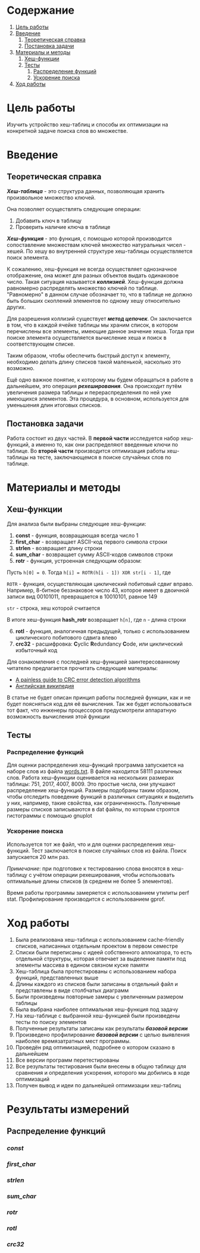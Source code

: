 # Содержание
1. [Цель работы](#цель-работы)
2. [Введение](#введение)
	1. [Теоретическая справка](#теор-справка)
	2. [Постановка задачи](#постановка)
3. [Материалы и методы](#мат-и-мет)
	1. [Хеш-функции](#хеш-функции)
	2. [Тесты](#тесты)
		1. [Распределение функций](#распр-функ)
		2. [Ускорение поиска](#ускор-поиска)
4. [Ход работы](#ход-работы)

# Цель работы  <a name="цель-работы"/>

Изучить устройство хеш-таблиц и способы их оптимизации на конкретной задаче поиска слов во множестве.

# Введение <a name="введение" />

## Теоретическая справка <a name="теор-справка" />

***Хеш-таблица*** - это структура данных, позволяющая хранить произвольное множество ключей.

Она позволяет осуществлять следующие операции:
1. Добавить ключ в таблицу
2. Проверить наличие ключа в таблице

***Хеш-функция*** - это функция, с помощью которой производится сопоставление множествам ключей множество натуральных чисел - хешей. По хешу во внутренней структуре хеш-таблицы осуществляется поиск элемента.

К сожалению, хеш-функция не всегда осуществляет однозначное отображение, она может для разных объектов выдать одинаковое число. Такая ситуация называется ***коллизией***.
Хеш-функция должна равномерно распределять множество ключей по таблице. "Равномерно" в данном случае обозначает то, что в таблице не должно быть больших скоплений элементов по одному хешу относительно других.

Для разрешения коллизий существует ***метод цепочек***. Он заключается в том, что в каждой ячейке таблицы мы храним список, в котором перечислены все элементы, имеющие данное значение хеша. Тогда при поиске элемента осуществляется вычисление хеша и поиск в соответствующем списке.

Таким образом, чтобы обеспечить быстрый доступ к элементу, необходимо делать длину списков такой маленькой, насколько это возможно.

Ещё одно важное понятие, к которому мы будем обращаться в работе в дальнейшем, это операция ***рехеширования***. Она происходит путём увеличения размера таблицы и перераспределения по ней уже имеющихся элементов. Эта процедура, в основном, используется для уменьшения длин итоговых списков. 

## Постановка задачи <a name="постановка" />

Работа состоит из двух частей. В **первой части** исследуется набор хеш-функций, а именно то, как они распределяют введенные ключи по таблице. 
Во **второй части** производится оптимизация работы хеш-таблицы на тесте, заключающемся в поиске случайных слов по таблице.

# Материалы и методы <a name="мат-и-мет" />

## Хеш-функции <a name="хеш-функции" />

Для анализа были выбраны следующие хеш-функции:
1. **const** - функция, возвращающая всегда число 1
2. **first_char** - возвращает ASCII-код первого символа строки
3. **strlen** - возвращает длину строки
4. **sum_char** - возвращает сумму ASCII-кодов символов строки
5. **rotr** - функция, устроенная следующим образом:

Пусть `h[0] = 0`. Тогда `h[i] = ROTR(h[i - 1]) XOR str[i - 1]`, где

`ROTR` - функция, осуществляющая циклический побитовый сдвиг вправо. Например, 8-битное беззнаковое число 43, которое имеет в двоичной записи вид 00101011, превращается в 10010101, равное 149
 
 `str` - строка, хеш которой считается
 
 В итоге хеш-функция **hash_rotr** возвращает `h[n]`, где `n` - длина строки

6. **rotl** - функция, аналогичная предыдущей, только с использованием циклического побитового сдвига влево
7. **crc32** - расшифровка: **C**yclic **R**edundancy **C**ode, или циклический избыточный код

Для ознакомления с последней хеш-функцией заинтересованному читателю предлагается прочитать следующие материалы:
- [A painless guide to CRC error detection algorithms](http://www.ross.net/crc/download/crc_v3.txt)
- [Английская википедия](https://en.wikipedia.org/wiki/Computation_of_cyclic_redundancy_checks)

В статье не будет описан принцип работы последней функции, как и не будет поясняться код для её вычисления. Так же будет использоваться тот факт, что инженеры процессоров предусмотрели аппаратную возможность вычисления этой функции

## Тесты <a name="тесты" />

### Распределение функций <a name="распр-функ" />

Для оценки распределения хеш-функций программа запускается на наборе слов из файла [words.txt](assets/data/words.txt). В файле находится 58111 различных слов. Работа хеш-функции оценивается на нескольких размерах таблицы: 751, 2017, 4007, 8009. Это простые числа, они улучшают распределение хеш-функций.  Размеры подобраны таким образом, чтобы отследить поведение функций в различных ситуациях и выделить у них, например, такие свойства, как ограниченность. Полученные размеры списков записываются в dat файлы, по которым строятся гистограммы с помощью gnuplot

### Ускорение поиска <a name="ускор-поиска" />

Используется тот же файл, что и для оценки распределения хеш-функций. Тест заключается в поиске случайных слов из файла. Поиск запускается 20 млн раз. 

*Примечание*: при подготовке к тестированию слова вносятся в хеш-таблицу с учётом операции рехеширования, чтобы использовать оптимальные длины списков (в среднем не более 5 элементов).

Время работы программы замеряется с использованием утилиты perf stat. Профилирование производится с использованием gprof.

# Ход работы <a name="ход-работы" />

1. Была реализована хеш-таблица с использованием cache-friendly списков, написанных отдельным проектом в первом семестре
2. Списки были переписаны с идеей собственного аллокатора, то есть отдельной структуры, которая отвечает за выделение памяти под элементы массива в едином связном куске памяти
3. Хеш-таблица была протестированы с использованием набора функций, представленных выше
4. Длины каждого из списков были записаны в отдельный файл и представлены в виде столбчатых диаграмм
5. Были произведены повторные замеры с увеличенным размером таблицы
6. Была выбрана наиболее оптимальная хеш-функция под задачу
7. На хеш-таблице с выбранной хеш-функцией были произведены тесты по поиску элементов
8. Полученные результаты записаны как результаты ***базовой версии***
9. Произведено профилирование ***базовой версии*** с целью выявления наиболее времязатратных мест программы. 
10. Проведён ряд оптимизацией, подробнее о котором сказано в дальнейшем
11. Все версии программ перетестированы
16. Все результаты тестирования были внесены в общую таблицу для сравнения и определения ускорения, которого мы добились в ходе оптимизаций
17. Получен вывод и идеи по дальнейшей оптимизации хеш-таблиц

# Результаты измерений

## Распределение функций

### *const*
[](assets/pictures/hash_const_size_751.png)

### *first_char* 
[]()

### *strlen* 
[]()

### *sum_char*
[]()
 
### *rotr*
[]()

### *rotl*
[]()

### *crc32*
[]()
